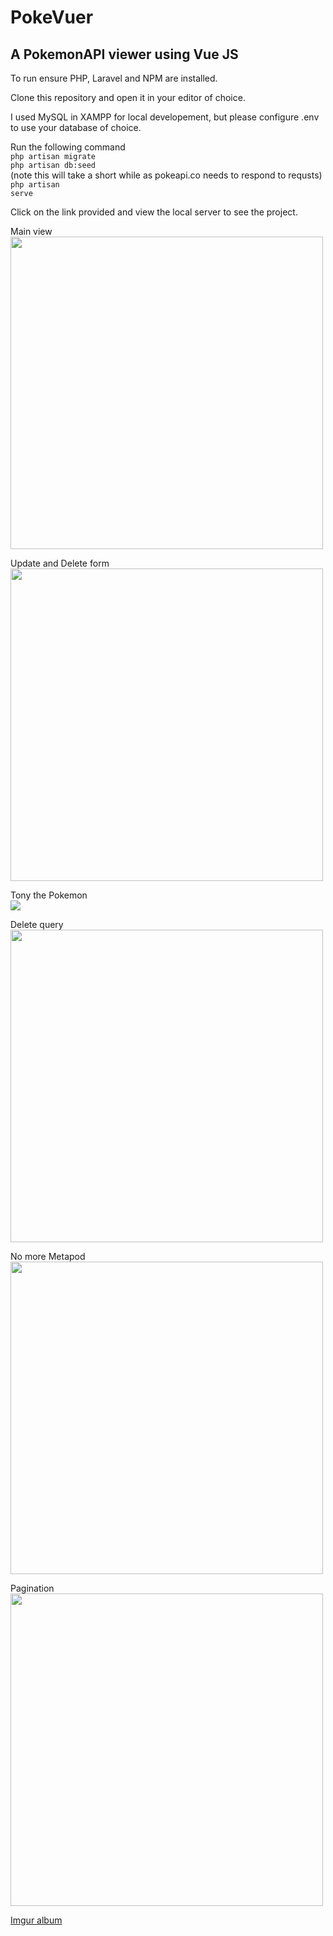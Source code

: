 <h1>PokeVuer</h1>
<h2> A PokemonAPI viewer using Vue JS </h2>

To run ensure PHP, Laravel and NPM are installed.

Clone this repository and open it in your editor of choice.

I used MySQL in XAMPP for local developement, but please configure .env to use your database of choice.

Run the following command<br/>
<code>php artisan migrate</code><br/>
<code>php artisan db:seed</code><br/> (note this will take a short while as pokeapi.co needs to respond to requsts)
<code>php artisan serve</code><br/>

Click on the link provided and view the local server to see the project.

Main view<br/>
<img src="https://i.imgur.com/1juTbft.png" width=500>

Update and Delete form<br/>
<img src="https://i.imgur.com/1Lv0UaI.png" width=500>

Tony the Pokemon<br/>
<img src="https://i.imgur.com/V98bOKJ.png">

Delete query<br/>
<img src="https://i.imgur.com/qGWcegB.png" width=500>

No more Metapod<br/>
<img src="https://i.imgur.com/03uu8tU.png" width=500>

Pagination<br/>
<img src="https://i.imgur.com/Z10weHs.png" width=500>

<a href="https://imgur.com/a/xVc8YJG">Imgur album</a>
